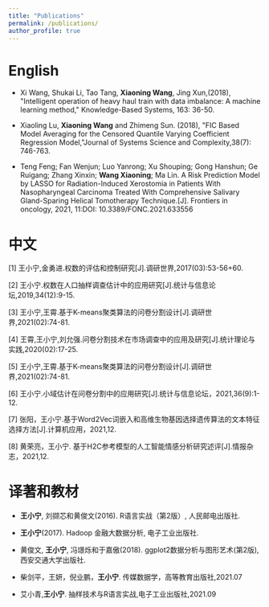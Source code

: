 ```yaml
---
title: "Publications"
permalink: /publications/
author_profile: true
---
```


# English 

- Xi Wang, Shukai Li, Tao Tang, **Xiaoning Wang**, Jing Xun,(2018), "Intelligent operation of heavy haul train with data imbalance: A machine learning method," Knowledge-Based Systems, 163: 36-50.

- Xiaoling Lu, **Xiaoning Wang** and Zhimeng Sun. (2018), "FIC Based Model Averaging for the Censored Quantile Varying Coefficient Regression Model,"Journal of Systems Science and Complexity,38(7): 746-763.


- Teng Feng; Fan Wenjun; Luo Yanrong; Xu Shouping; Gong Hanshun; Ge Ruigang; Zhang Xinxin; **Wang Xiaoning**; Ma Lin. A Risk Prediction Model by LASSO for Radiation-Induced Xerostomia in Patients With Nasopharyngeal Carcinoma Treated With Comprehensive Salivary Gland-Sparing Helical Tomotherapy Technique.[J]. Frontiers in oncology, 2021, 11:DOI: 10.3389/FONC.2021.633556

# 中文

[1] 王小宁,金勇进.权数的评估和控制研究[J].调研世界,2017(03):53-56+60.

[2] 王小宁.权数在人口抽样调查估计中的应用研究[J].统计与信息论坛,2019,34(12):9-15.

[3] 王小宁,王霄.基于K-means聚类算法的问卷分割设计[J].调研世界,2021(02):74-81.

[4] 王霄,王小宁,刘允强.问卷分割技术在市场调查中的应用及研究[J].统计理论与实践,2020(02):17-25.

[5] 王小宁,王霄.基于K-means聚类算法的问卷分割设计[J].调研世界,2021(02):74-81.

[6] 王小宁.小域估计在问卷分割中的应用研究[J].统计与信息论坛，2021,36(9):1-12.

[7] 张阳，王小宁.基于Word2Vec词嵌入和高维生物基因选择遗传算法的文本特征选择方法[J].计算机应用，2021,12.

[8] 黄荣亮，王小宁. 基于H2C参考模型的人工智能情感分析研究述评[J].情报杂志，2021,12.




# 译著和教材

- **王小宁**, 刘撷芯和黄俊文(2016). R语言实战（第2版）, 人民邮电出版社.

- **王小宁**(2017). Hadoop 金融大数据分析, 电子工业出版社.

- 黄俊文, **王小宁**, 冯璟烁和于嘉傲(2018). ggplot2数据分析与图形艺术(第2版), 西安交通大学出版社.

- 柴剑平，王妍，倪业鹏，**王小宁**. 传媒数据学，高等教育出版社,2021.07

- 艾小青,**王小宁**. 抽样技术与R语言实战,电子工业出版社,2021.09

